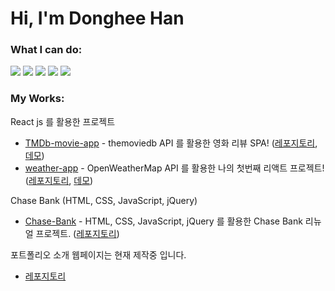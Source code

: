 # Hi, I'm Donghee Han

### What I can do: 

<img src="https://img.shields.io/badge/HTML5-E34F26?style=round-square&logo=HTML5&logoColor=white"/></a>
<img src="https://img.shields.io/badge/CSS3-1572B6?style=round-square&logo=CSS3&logoColor=white"/></a>
<img src="https://img.shields.io/badge/JavaScript-f7df1e?style=round-square&logo=JavaScript&logoColor=black"/></a>
<img src="https://img.shields.io/badge/jQuery-0769AD?style=round-square&logo=jQuery&logoColor=white"/></a>
<img src="https://img.shields.io/badge/React-61DAFB?style=round-square&logo=React&logoColor=black"/></a>

### My Works:

React js 를 활용한 프로젝트
- [TMDb-movie-app](https://github.com/donghee564/TMDB_movie_app) - themoviedb API 를 활용한 영화 리뷰 SPA! ([레포지토리](https://github.com/donghee564/TMDB_movie_app), [데모](https://donghee564.github.io/TMDB_movie_app/#/))
- [weather-app](https://github.com/donghee564/weather_app) - OpenWeatherMap API 를 활용한 나의 첫번째 리액트 프로젝트! ([레포지토리](https://github.com/donghee564/weather_app), [데모](https://donghee564.github.io/weather_app/))

Chase Bank (HTML, CSS, JavaScript, jQuery)
- [Chase-Bank](https://github.com/donghee564/chase-bank) - HTML, CSS, JavaScript, jQuery 를 활용한 Chase Bank 리뉴얼 프로젝트. ([레포지토리](https://github.com/donghee564/chase-bank))

포트폴리오 소개 웹페이지는 현재 제작중 입니다.
- [레포지토리](https://github.com/donghee564/portfolio-introduce/blob/master/README.md)
<!---
donghee564/donghee564 is a ✨ special ✨ repository because its `README.md` (this file) appears on your GitHub profile.
You can click the Preview link to take a look at your changes.
--->
